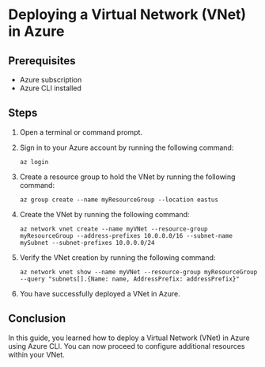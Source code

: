 # Deploying a Virtual Network (VNet) in Azure

## Prerequisites
- Azure subscription
- Azure CLI installed

## Steps

1. Open a terminal or command prompt.

2. Sign in to your Azure account by running the following command:
    ```
    az login
    ```

3. Create a resource group to hold the VNet by running the following command:
    ```
    az group create --name myResourceGroup --location eastus
    ```

4. Create the VNet by running the following command:
    ```
    az network vnet create --name myVNet --resource-group myResourceGroup --address-prefixes 10.0.0.0/16 --subnet-name mySubnet --subnet-prefixes 10.0.0.0/24
    ```

5. Verify the VNet creation by running the following command:
    ```
    az network vnet show --name myVNet --resource-group myResourceGroup --query "subnets[].{Name: name, AddressPrefix: addressPrefix}"
    ```

6. You have successfully deployed a VNet in Azure.

## Conclusion
In this guide, you learned how to deploy a Virtual Network (VNet) in Azure using Azure CLI. You can now proceed to configure additional resources within your VNet.
